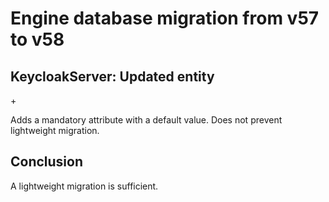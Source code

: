 #  Engine database migration from v57 to v58

## KeycloakServer: Updated entity

+<attribute name="isTransferRestricted" attributeType="Boolean" defaultValueString="NO" usesScalarValueType="YES"/>

Adds a mandatory attribute with a default value. Does not prevent lightweight migration.

## Conclusion

A lightweight migration is sufficient.
